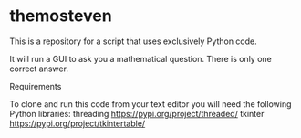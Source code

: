 # themosteven
This is a repository for a script that uses exclusively Python code. 

It will run a GUI to ask you a mathematical question.
  There is only one correct answer.

Requirements

  To clone and run this code from your text editor you will need the following Python libraries:
      threading https://pypi.org/project/threaded/
      tkinter https://pypi.org/project/tkintertable/
      
